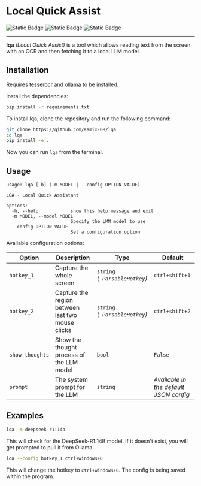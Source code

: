 # Local Quick Assist

![Static Badge](https://img.shields.io/badge/python-grey?style=for-the-badge&logo=python&logoColor=white)
![Static Badge](https://img.shields.io/badge/ollama-white?style=for-the-badge&logo=ollama&logoColor=black)
![Static Badge](https://img.shields.io/badge/tesseract_ocr-blue?style=for-the-badge&logo=google&logoColor=white)

---

**lqa** _(Local Quick Assist)_ is a tool which allows reading text from the screen with an OCR and then fetching it to a local LLM model.

## Installation

Requires [tesserocr](https://github.com/sirfz/tesserocr?tab=readme-ov-file#installation) and [ollama](https://ollama.com/download) to be installed.

Install the dependencies:

```bash
pip install -r requirements.txt
```

To install lqa, clone the repository and run the following command:

```bash
git clone https://github.com/Kamix-08/lqa
cd lqa
pip install -e .
```

Now you can run `lqa` from the terminal.

## Usage

```
usage: lqa [-h] (-m MODEL | --config OPTION VALUE)

LQA - Local Quick Assistant

options:
  -h, --help            show this help message and exit
  -m MODEL, --model MODEL
                        Specify the LMM model to use
  --config OPTION VALUE
                        Set a configuration option
```

Available configuration options:

| Option          | Description                                      | Type                           | Default                                |
| --------------- | ------------------------------------------------ | ------------------------------ | -------------------------------------- |
| `hotkey_1`      | Capture the whole screen                         | `string` _(`_ParsableHotkey`)_ | `ctrl+shift+1`                         |
| `hotkey_2`      | Capture the region between last two mouse clicks | `string` _(`_ParsableHotkey`)_ | `ctrl+shift+2`                         |
| `show_thoughts` | Show the thought process of the LLM model        | `bool`                         | `False`                                |
| `prompt`        | The system prompt for the LLM                    | `string`                       | _Available in the default JSON config_ |

## Examples

```bash
lqa -m deepseek-r1:14b
```

This will check for the DeepSeek-R1:14B model. If it doesn't exist, you will get prompted to pull it from Ollama.

```bash
lqa --config hotkey_1 ctrl+windows+0
```

This will change the hotkey to `ctrl+windows+0`. The config is being saved within the program.
